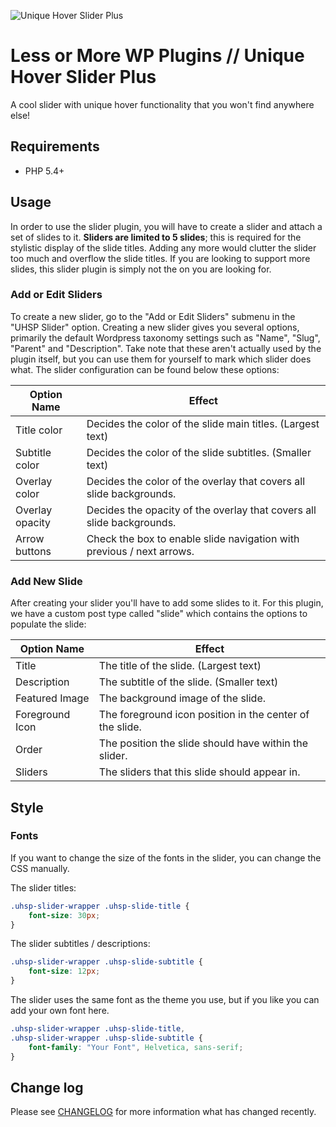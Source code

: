 ![Unique Hover Slider Plus](https://files.slack.com/files-pri/T0CBAGZCN-F1RLW7TH8/uhsp-logom.png "Unique Hover Slider Plus")

# Less or More WP Plugins // Unique Hover Slider Plus

A cool slider with unique hover functionality that you won't find anywhere else!


## Requirements

- PHP 5.4+

## Usage

In order to use the slider plugin, you will have to create a slider and attach a set of slides to it. **Sliders are limited to 5 slides**; this is required for the stylistic display of the slide titles. Adding any more would clutter the slider too much and overflow the slide titles. If you are looking to support more slides, this slider plugin is simply not the on you are looking for.

### Add or Edit Sliders

To create a new slider, go to the "Add or Edit Sliders" submenu in the "UHSP Slider" option. Creating a new slider gives you several options, primarily the default Wordpress taxonomy settings such as "Name", "Slug", "Parent" and "Description". Take note that these aren't actually used by the plugin itself, but you can use them for yourself to mark which slider does what. The slider configuration can be found below these options:

| Option Name              | Effect                                                                |
|--------------------------|-----------------------------------------------------------------------|
| Title color              | Decides the color of the slide main titles. (Largest text)            |
| Subtitle color           | Decides the color of the slide subtitles. (Smaller text)              |
| Overlay color            | Decides the color of the overlay that covers all slide backgrounds.   |
| Overlay opacity          | Decides the opacity of the overlay that covers all slide backgrounds. |
| Arrow buttons            | Check the box to enable slide navigation with previous / next arrows. |

### Add New Slide

After creating your slider you'll have to add some slides to it. For this plugin, we have a custom post type called "slide" which contains the options to populate the slide:

| Option Name              | Effect                                                                |
|--------------------------|-----------------------------------------------------------------------|
| Title                    | The title of the slide. (Largest text)                                |
| Description              | The subtitle of the slide. (Smaller text)                             |
| Featured Image           | The background image of the slide.                                    |
| Foreground Icon          | The foreground icon position in the center of the slide.              |
| Order                    | The position the slide should have within the slider.                 |
| Sliders                  | The sliders that this slide should appear in.                         |

## Style

### Fonts

If you want to change the size of the fonts in the slider, you can change the CSS manually.

The slider titles:
```css
.uhsp-slider-wrapper .uhsp-slide-title {
    font-size: 30px;
}
```

The slider subtitles / descriptions:
```css
.uhsp-slider-wrapper .uhsp-slide-subtitle {
    font-size: 12px;
}
```

The slider uses the same font as the theme you use, but if you like you can add your own font here.
```css
.uhsp-slider-wrapper .uhsp-slide-title,
.uhsp-slider-wrapper .uhsp-slide-subtitle {
    font-family: "Your Font", Helvetica, sans-serif;
}
```

## Change log

Please see [CHANGELOG](CHANGELOG.md) for more information what has changed recently.
